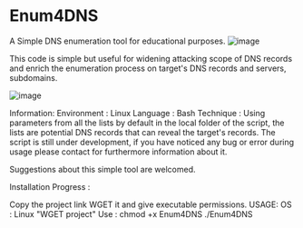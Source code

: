 # Enum4DNS
A Simple DNS enumeration tool for educational purposes.
![image](https://user-images.githubusercontent.com/119011920/203998392-0387bbc0-b7c3-4549-b568-5244475f582b.png)

This code is simple but useful for widening attacking scope of DNS records and enrich the enumeration process on target's DNS records and servers, subdomains.

![image](https://user-images.githubusercontent.com/119011920/203998249-4b51515a-a714-4266-8b25-b27b548b5510.png)


Information:
Environment : Linux
Language : Bash
Technique : Using parameters from all the lists by default in the local folder of the script, the lists are potential DNS records that can reveal the target's records.
The script is still under development, if you have noticed any bug or error during usage please contact for furthermore information about it.

Suggestions about this simple tool are welcomed.

Installation Progress : 

Copy the project link WGET it and give executable permissions.
USAGE:
OS : Linux
"WGET project"
Use : chmod +x Enum4DNS
./Enum4DNS
